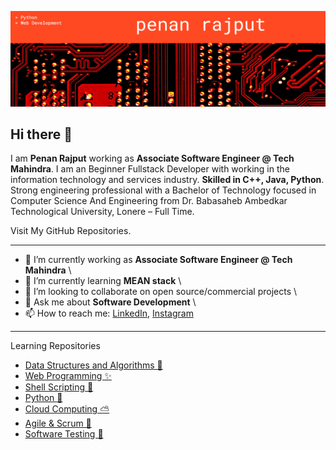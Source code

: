 ![Banner Image](Background.jpg)

## Hi there 👋

I am **Penan Rajput** working as **Associate Software Engineer @ Tech Mahindra**. I am an Beginner Fullstack Developer with working in the information technology and services industry. **Skilled in C++, Java, Python**. Strong engineering professional with a Bachelor of Technology focused in Computer Science And Engineering from Dr. Babasaheb Ambedkar Technological University, Lonere – Full Time.

Visit My GitHub Repositories.

---

- 💼 I’m currently working as **Associate Software Engineer @ Tech Mahindra** \
- 📖 I’m currently learning **MEAN stack** \
- 👯 I’m looking to collaborate on open source/commercial projects \
- 💬 Ask me about **Software Development** \
- 📫 How to reach me: [LinkedIn](https://www.linkedin.com/in/penanrajput/), [Instagram](https://www.instagram.com/penan_rajput/) 

---
Learning Repositories
* [Data Structures and Algorithms 💓]()
* [Web Programming ✨]()
* [Shell Scripting 🤩]()
* [Python 🐍](domains/python.md)
* [Cloud Computing ⛅]()
* [Agile & Scrum 🧐]()
* [Software Testing 🧪]()

